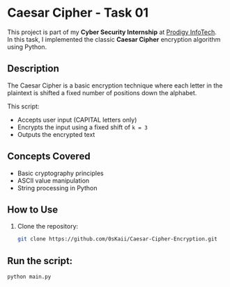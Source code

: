 # Caesar Cipher - Task 01

This project is part of my **Cyber Security Internship** at [Prodigy InfoTech](https://prodigyinfotech.dev).  
In this task, I implemented the classic **Caesar Cipher** encryption algorithm using Python.

##  Description

The Caesar Cipher is a basic encryption technique where each letter in the plaintext is shifted a fixed number of positions down the alphabet.

This script:
- Accepts user input (CAPITAL letters only)
- Encrypts the input using a fixed shift of `k = 3`
- Outputs the encrypted text

##  Concepts Covered
- Basic cryptography principles
- ASCII value manipulation
- String processing in Python

##  How to Use

1. Clone the repository:
   ```bash
   git clone https://github.com/0sKaii/Caesar-Cipher-Encryption.git

## Run the script:

```bash
python main.py
